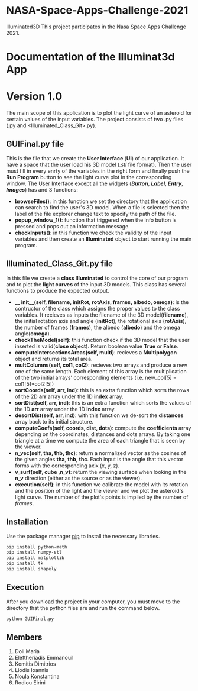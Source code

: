 # NASA-Space-Apps-Challenge-2021
Illuminated3D
This project participates in the Nasa Space Apps Challenge 2021.
# Documentation of the Illuminat3d App
# Version 1.0

The main scope of this application is to plot the light curve of an asteroid for certain values of the input variables. The project consists of two .py files (<GUIFinal>.py and <Illuminated_Class_Git>.py).

## GUIFinal.py file
This is the file that we create the **User Interface** (**UI**) of our application. It have a space that the user load his 3D model (*.stl* file format). Then the user must fill in every enrty of the variables in the right form and finally push the **Run Program** button to see the light curve plot in the corresponding window. The User Interface except all the widgets (***Button***, ***Label***, ***Entry***, ***Images***) has and 3 functions:
* **browseFiles()**: in this function we set the directory that the application can search to find the user's 3D model. When a file is selected then the label of the file explorer change text to specify the path of the file.
* **popup_window_1()**: function that triggered when the info button is pressed and pops out an information message.
* **checkInputs()**: in this function we check the validity of the input variables and then create an **Illuminated** object to start running the main program.


## Illuminated_Class_Git.py file
In this file we create a **class Illuminated** to control the core of our program and to plot the **light curves** of the input 3D models. This class has several functions to produce the expected output.
* **__ init__(self, filename, initRot, rotAxis, frames, albedo, omega)**: is the contructor of the class which assigns the proper values to the class variables. It recieves as inputs the filename of the 3D model(**filename**), the initial rotation axis and angle (**initRot**), the rotational axis (**rotAxis**), the number of frames (**frames**), the albedo (**albedo**) and the omega angle(**omega**).
* **checkTheModel(self)**: this function check if the 3D model that the user inserted is valid(**close object**). Return boolean value **True** or **False**.
* **computeIntersectionsAreas(self, multi)**: recieves a **Multipolygon** object and returns its total area.
* **multColumns(self, col1, col2)**: recieves two arrays and produce a new one of the same length. Each element of this array is the multiplication of the two initial arrays' corresponding elements (i.e. new_col[5] = col1[5]*col2[5])
* **sortCoords(self, arr, ind)**: this is an extra function which sorts the rows of the 2D **arr** array under the 1D **index** array.
* **sortDist(self, arr, ind)**: this is an extra function which sorts the values of the 1D **arr** array under the 1D **index** array. 
* **desortDist(self, arr, ind)**: with this function we de-sort the **distances** array back to its initial structure.
* **computeCoefs(self, coords, dist, dots)**: compute the **coefficients** array depending on the coordinates, distances and dots arrays. By taking one triangle at a time we compute the area of each triangle that is seen by the viewer.
* **n_vec(self, tha, thb, thc)**: return a normalized vector as the cosines of the given angles **tha**, **thb**, **thc**. Each input is the angle that this vector forms with the corresponding axix (x, y, z).
* **v_surf(self, cube ,n_v)**: return the viewing surface when looking in the **n_v** direction (either as the source or as the viewer).
* **execution(self)**: in this function we calibrate the model with its rotation and the position of the light and the viewer and we plot the asteroid's light curve. The number of the plot's points is implied by the number of *frames*.


## Installation

Use the package manager [pip](https://pip.pypa.io/en/stable/) to install the necessary libraries.

```bash
pip install python-math
pip install numpy-stl
pip install matplotlib
pip install tk
pip install shapely
```

## Execution

After you download the project in your computer, you must move to the directory that the python files are and run the command below.

```python
python GUIFinal.py
```

## Members
1. Doli Maria
2. Eleftheriadis Emmanouil
3. Komitis Dimitrios
4. Liodis Ioannis
5. Noula Konstantina
6. Rodiou Eirini
